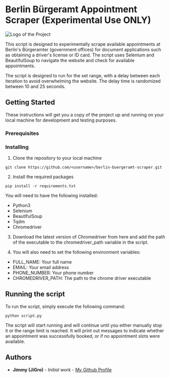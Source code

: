 # Berlin Bürgeramt Appointment Scraper (Experimental Use ONLY)

![Logo of the Project](https://images.pexels.com/photos/7821688/pexels-photo-7821688.jpeg?auto=compress&cs=tinysrgb&w=1260&h=750&dpr=2)

This script is designed to experimentally scrape available appointments at Berlin's Bürgeramter (government offices) for document applications such as obtaining a driver's license or ID card. The script uses Selenium and BeautifulSoup to navigate the website and check for available appointments.

The script is designed to run for the set range, with a delay between each iteration to avoid overwhelming the website. The delay time is randomized between 10 and 25 seconds.

## Getting Started
These instructions will get you a copy of the project up and running on your local machine for development and testing purposes.


### Prerequisites

### Installing
1. Clone the repository to your local machine
```
git clone https://github.com/<username>/berlin-buergeramt-scraper.git
```

2. Install the required packages
```
pip install -r requirements.txt
```
You will need to have the following installed:
- Python3
- Selenium
- BeautifulSoup
- Tqdm
- Chromedriver

3. Download the latest version of Chromedriver from here and add the path of the executable to the chromedriver_path variable in the script.

4. You will also need to set the following environment variables:
- FULL_NAME: Your full name
- EMAIL: Your email address
- PHONE_NUMBER: Your phone number
- CHROMEDRIVER_PATH: The path to the chrome driver executable


## Running the script
To run the script, simply execute the following command:
```
python script.py
```
The script will start running and will continue until you either manually stop it or the range limit is reached. It will print out messages to indicate whether an appointment was successfully booked, or if no appointment slots were available.

## Authors
- **Jimmy (JiGro)** - *Initial work* - [My Github Profile](https://github.com/JiGro)

